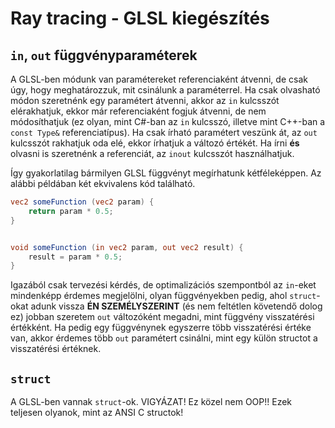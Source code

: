 # Ray tracing - GLSL kiegészítés

## `in`, `out` függvényparaméterek

A GLSL-ben módunk van paramétereket referenciaként átvenni, de csak
úgy, hogy meghatározzuk, mit csinálunk a paraméterrel. Ha csak olvasható
módon szeretnénk egy paramétert átvenni, akkor az `in` kulcsszót elérakhatjuk,
ekkor már referenciaként fogjuk átvenni, de nem módosíthatjuk (ez olyan, mint
C#-ban az `in` kulcsszó, illetve mint C++-ban a `const Type&` referenciatípus).
Ha csak írható paramétert veszünk át, az `out` kulcsszót rakhatjuk oda elé,
ekkor írhatjuk a változó értékét. Ha írni **és** olvasni is szeretnénk a
referenciát, az `inout` kulcsszót használhatjuk.

Így gyakorlatilag bármilyen GLSL függvényt megírhatunk kétféleképpen. Az
alábbi példában két ekvivalens kód található.

```glsl
vec2 someFunction (vec2 param) {
	return param * 0.5;
}
```

```glsl

void someFunction (in vec2 param, out vec2 result) {
	result = param * 0.5;
}

```

Igazából csak tervezési kérdés, de optimalizációs szempontból az `in`-eket
mindenképp érdemes megjelölni, olyan függvényekben pedig, ahol `struct`-okat
adunk vissza **ÉN SZEMÉLYSZERINT** (és nem feltétlen követendő dolog ez) jobban
szeretem `out` változóként megadni, mint függvény visszatérési értékként. Ha pedig
egy függvénynek egyszerre több visszatérési értéke van, akkor érdemes több `out`
paramétert csinálni, mint egy külön structot a visszatérési értéknek.

## `struct`

A GLSL-ben vannak `struct`-ok. VIGYÁZAT! Ez közel nem OOP!! Ezek teljesen olyanok,
mint az ANSI C structok!